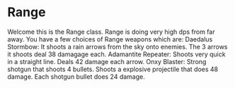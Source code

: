 # Range

Welcome this is the Range class. Range is doing very high dps from far away. You have a few choices of Range weapons which are: Daedalus Stormbow: It shoots a rain arrows from the sky onto enemies. The 3 arrows it shoots deal 38 damagage each. Adamantite Repeater: Shoots very quick in a straight line. Deals 42 damage each arrow. Onxy Blaster: Strong shotgun that shoots 4 bullets. Shoots a explosive projectile that does 48 damage. Each shotgun bullet does 24 damage.